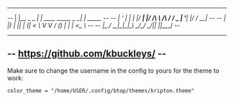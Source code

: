 ------------------------------------------------------------
--  | |__  _   _  ___| | ____      _____  _ __| | _____   --
--  | '_ \| | | |/ __| |/ /\ \ /\ / / _ \| '__| |/ / __|  --
--  | |_) | |_| | (__|   <  \ V  V / (_) | |  |   <\__ \  --
--  |_.__/ \__,_|\___|_|\_\  \_/\_/ \___/|_|  |_|\_\___/  --
--                                                        --
--             https://github.com/kbuckleys/              --
------------------------------------------------------------

Make sure to change the username in the config to yours for the theme to work:

```color_theme = "/home/USER/.config/btop/themes/kripton.theme"```
